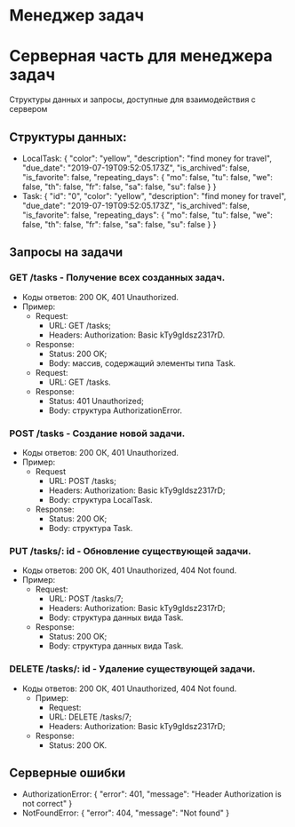 # Менеджер задач

# Серверная часть для менеджера задач
Структуры данных и запросы, доступные для взаимодействия с сервером

## Структуры данных:
  - LocalTask:
  {
    "color": "yellow",
    "description": "find money for travel",
    "due_date": "2019-07-19T09:52:05.173Z",
    "is_archived": false,
    "is_favorite": false,
    "repeating_days": {
      "mo": false,
      "tu": false,
      "we": false,
      "th": false,
      "fr": false,
      "sa": false,
      "su": false
    }
  }
  - Task:
  {
    "id": "0",
    "color": "yellow",
    "description": "find money for travel",
    "due_date": "2019-07-19T09:52:05.173Z",
    "is_archived": false,
    "is_favorite": false,
    "repeating_days": {
      "mo": false,
      "tu": false,
      "we": false,
      "th": false,
      "fr": false,
      "sa": false,
      "su": false
    }
  }

## Запросы на задачи

### GET /tasks - Получение всех созданных задач.
  - Коды ответов: 200 ОK, 401 Unauthorized.
  - Пример:
    - Request:
      - URL: GET /tasks;
      - Headers: Authorization: Basic kTy9gIdsz2317rD.
    - Response:
      - Status: 200 OK;
      - Body: массив, содержащий элементы типа Task.
    - Request:
      - URL: GET /tasks.
    - Response:
      - Status: 401 Unauthorized;
      - Body: структура AuthorizationError.

### POST /tasks - Создание новой задачи.
  - Коды ответов: 200 ОК, 401 Unauthorized.
  - Пример:
    - Request
      - URL: POST /tasks;
      - Headers: Authorization: Basic kTy9gIdsz2317rD;
      - Body: структура LocalTask.
    - Response:
        - Status: 200 OK;
        - Body: структура Task.

### PUT /tasks/: id - Обновление существующей задачи.
  - Коды ответов: 200 ОК, 401 Unauthorized, 404 Not found.
  - Пример:
    - Request:
      - URL: POST /tasks/7;
      - Headers: Authorization: Basic kTy9gIdsz2317rD;
      - Body: структура данных вида Task.
    - Response:
      - Status: 200 OK;
      - Body: структура данных вида Task.

### DELETE /tasks/: id - Удаление существующей задачи.
  - Коды ответов: 200 ОК, 401 Unauthorized, 404 Not found.
    - Пример:
      - Request:
      - URL: DELETE /tasks/7;
      - Headers: Authorization: Basic kTy9gIdsz2317rD;
    - Response:
      - Status: 200 OK.

## Серверные ошибки
  - AuthorizationError:
  {
    "error": 401,
    "message": "Header Authorization is not correct"
  }
  - NotFoundError:
  {
    "error": 404,
    "message": "Not found"
  }
